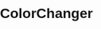 # ColorChanger

<html lang="en">
<head>
    <meta charset="UTF-8">
    <meta name="viewport" content="width=device-width, initial-scale=1.0">
    <title>Color Change</title>
    <style>
        body {
            font-family: Arial, sans-serif;
            margin: 0;
            padding: 0;
            box-sizing: border-box;
        }

        header {
            background-color: #333;
            color: #fff;
            text-align: center;
            padding: 1em 0;
        }

        main {
            padding: 20px;
        }

        button {
            background-color: #4CAF50;
            color: white;
            padding: 10px 15px;
            border: none;
            cursor: pointer;
            border-radius: 5px;
        }

        button:hover {
            background-color: #45a049;
        }
    </style>
</head>
<body>
    <header>
        <h1>Color Change</h1>
    </header>
    
    <main>
        <p>Lets Change Color.</p>
        <button id="changeColorBtn">Change Color</button>
    </main>

    <script>
        document.addEventListener('DOMContentLoaded', function () {
            // Function to change the background color of the <main> element
            function changeColor() {
                const mainElement = document.querySelector('main');
                const randomColor = '#' + Math.floor(Math.random()*16777215).toString(16);
                mainElement.style.backgroundColor = randomColor;
            }

            // Event listener for the button click
            const changeColorBtn = document.getElementById('changeColorBtn');
            changeColorBtn.addEventListener('click', changeColor);
        });
    </script>
</body>
</html>
